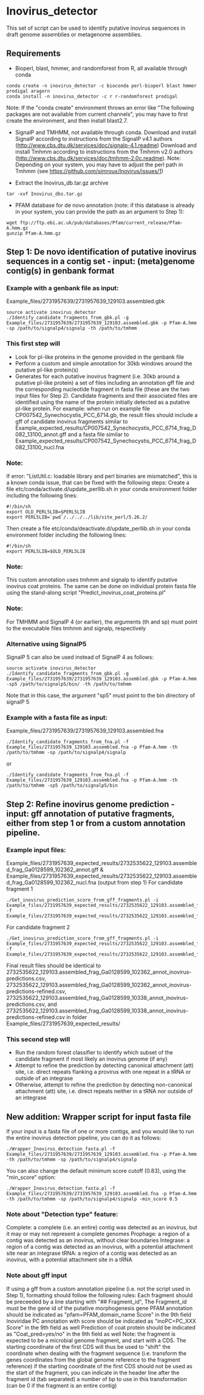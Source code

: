 # Inovirus_detector
This set of script can be used to identify putative inovirus sequences in draft genome assemblies or metagenome assemblies.


## Requirements
* Bioperl, blast, hmmer, and randomforest from R, all available through conda
```
conda create -n inovirus_detector -c bioconda perl-bioperl blast hmmer prodigal aragorn
conda install -n inovirus_detector -c r r-randomforest prodigal
```
Note: If the "conda create" environment throws an error like "The following packages are not available from current channels", you may have to first create the environment, and then install blast2.7.
* SignalP and TMHMM, not available through conda.
Download and install SignalP according to instructions from the SignalP v4.1 authors (http://www.cbs.dtu.dk/services/doc/signalp-4.1.readme)
Download and install Tmhmm according to instructions from the Tmhmm v2.0 authors (http://www.cbs.dtu.dk/services/doc/tmhmm-2.0c.readme).
Note: Depending on your system, you may have to adjust the perl path in Tmhmm (see https://github.com/simroux/Inovirus/issues/1)

* Extract the Inovirus_db.tar.gz archive
```
tar -xvf Inovirus_dbs.tar.gz
```

* PFAM database for de novo annotation (note: if this database is already in your system, you can provide the path as an argument to Step 1):
```
wget ftp://ftp.ebi.ac.uk/pub/databases/Pfam/current_release/Pfam-A.hmm.gz
gunzip Pfam-A.hmm.gz
```


## Step 1: De novo identification of putative inovirus sequences in a contig set - input: (meta)genome contig(s) in genbank format
### Example with a genbank file as input:
Example_files/2731957639/2731957639_129103.assembled.gbk
```
source activate inovirus_detector
./Identify_candidate_fragments_from_gbk.pl -g Example_files/2731957639/2731957639_129103.assembled.gbk -p Pfam-A.hmm -sp /path/to/signalp4/signalp -th /path/to/tmhmm
```
### This first step will
* Look for pI-like proteins in the genome provided in the genbank file
* Perform a custom and simple annotation for 30kb windows around the putative pI-like protein(s)
* Generates for each putative inovirus fragment (i.e. 30kb around a putative pI-like protein) a set of files including an annotation gff file and the corresponding nucleotide fragment in fasta file (these are the two input files for Step 2).
Candidate fragments and their associated files are identified using the name of the protein initially detected as a putative pI-like protein.
For example: when run on example file CP007542_Synechocystis_PCC_6714.gb, the result files should include a gff of candidate inovirus fragments similar to Example_expected_results/CP007542_Synechocystis_PCC_6714_frag_D082_13100_annot.gff and a fasta file similar to Example_expected_results/CP007542_Synechocystis_PCC_6714_frag_D082_13100_nucl.fna

### Note:
If error: "ListUtil.c: loadable library and perl binaries are mismatched", this is a known conda issue, that can be fixed with the following steps:
Create a file etc/conda/activate.d/update_perllib.sh in your conda environment folder including the following lines:
```
#!/bin/sh
export OLD_PERL5LIB=$PERL5LIB
export PERL5LIB=`pwd`/../../../lib/site_perl/5.26.2/
```
Then create a file etc/conda/deactivate.d/update_perllib.sh in your conda environment folder including the following lines:
```
#!/bin/sh
export PERL5LIB=$OLD_PERL5LIB
```
### Note:
This custom annotation uses tmhmm and signalp to identify putative inovirus coat proteins. The same can be done on individual protein fasta file using the stand-along script "Predict_inovirus_coat_proteins.pl"

### Note:
For TMHMM and SignalP 4 (or earlier), the arguments (th and sp) must point to the executable files tmhmm and signalp, respectively

### Alternative using SignalP5
SignalP 5 can also be used instead of SignalP 4 as follows:
```
source activate inovirus_detector
./Identify_candidate_fragments_from_gbk.pl -g Example_files/2731957639/2731957639_129103.assembled.gbk -p Pfam-A.hmm -sp5 /path/to/signalp5/bin/ -th /path/to/tmhmm
```
Note that in this case, the argument "sp5" must point to the bin directory of signalP 5

### Example with a fasta file as input:
Example_files/2731957639/2731957639_129103.assembled.fna
```
./Identify_candidate_fragments_from_fna.pl -f Example_files/2731957639_129103.assembled.fna -p Pfam-A.hmm -th /path/to/tmhmm -sp /path/to/signalp4/signalp
```
or
```
./Identify_candidate_fragments_from_fna.pl -f Example_files/2731957639_129103.assembled.fna -p Pfam-A.hmm -th /path/to/tmhmm -sp5 /path/to/signalp5/bin
```

## Step 2: Refine inovirus genome prediction - input: gff annotation of putative fragments, either from step 1 or from a custom annotation pipeline.
### Example input files:
Example_files/2731957639_expected_results/2732535622_129103.assembled_frag_Ga0128599_102362_annot.gff & Example_files/2731957639_expected_results/2732535622_129103.assembled_frag_Ga0128599_102362_nucl.fna (output from step 1)
For candidate fragment 1
```
./Get_inovirus_prediction_score_from_gff_fragments.pl -i Example_files/2731957639_expected_results/2732535622_129103.assembled_frag_Ga0128599_102362_annot.gff -f Example_files/2731957639_expected_results/2732535622_129103.assembled_frag_Ga0128599_102362_nucl.fna
```
For candidate fragment 2
```
./Get_inovirus_prediction_score_from_gff_fragments.pl -i Example_files/2731957639_expected_results/2732535622_129103.assembled_frag_Ga0128599_10338_annot.gff -f Example_files/2731957639_expected_results/2732535622_129103.assembled_frag_Ga0128599_10338_nucl.fna
```
Final result files should be identical to 2732535622_129103.assembled_frag_Ga0128599_102362_annot_inovirus-predictions.csv, 2732535622_129103.assembled_frag_Ga0128599_102362_annot_inovirus-predictions-refined.csv, 2732535622_129103.assembled_frag_Ga0128599_10338_annot_inovirus-predictions.csv,
and 2732535622_129103.assembled_frag_Ga0128599_10338_annot_inovirus-predictions-refined.csv in folder Example_files/2731957639_expected_results/

### This second step will
* Run the random forest classifier to identify which subset of the candidate fragment if most likely an inovirus genome (if any)
* Attempt to refine the prediction by detecting canonical attachment (att) site, i.e. direct repeats flanking a provirus with one repeat in a tRNA or outside of an integrase
* Otherwise, attempt to refine the prediction by detecting non-canonical attachment (att) site, i.e. direct repeats neither in a tRNA nor outside of an integrase

## New addition: Wrapper script for input fasta file
If your input is a fasta file of one or more contigs, and you would like to run the entire inovirus detection pipeline, you can do it as follows:
```
./Wrapper_Inovirus_detection_fasta.pl -f Example_files/2731957639/2731957639_129103.assembled.fna -p Pfam-A.hmm -th /path/to/tmhmm -sp /path/to/signalp4/signalp
```

You can also change the default minimum score cutoff (0.83), using the "min_score" option:
```
./Wrapper_Inovirus_detection_fasta.pl -f Example_files/2731957639/2731957639_129103.assembled.fna -p Pfam-A.hmm -th /path/to/tmhmm -sp /path/to/signalp4/signalp -min_score 0.5
```

### Note about "Detection type" feature:
Complete: a complete (i.e. an entire) contig was detected as an inovirus, but it may or may not represent a complete genomes
Prophage: a region of a contig was detected as an inovirus, without clear boundaries
Integrase: a region of a contig was detected as an inovirus, with a potential attachment site near an integrase
tRNA: a region of a contig was detected as an inovirus, with a potential attachment site in a tRNA

### Note about gff input
If using a gff from a custom annotation pipeline (i.e. not the script used in Step 1), formatting should follow the following rules:
Each fragment should be preceeded by a line starting with \"## Fragment_id\", The Fragment_id must be the gene id of the putative morphogenesis gene
PFAM annotation should be indicated as \"pfam=PFAM_domain_name Score\" in the 9th field
Inoviridae PC annotation with score should be indicated as \"inoPC=PC_XXX Score\" in the 9th field as well
Prediction of coat protein should be indicated as \"Coat_pred=yes/no\" in the 9th field as well
Note: the fragment is expected to be a microbial genome fragment, and start with a CDS.
The starting coordinate of the first CDS will thus be used to \"shift\" the coordinate when dealing with the fragment sequence (i.e. transform the genes coordinates from the global genome reference to the fragment reference)
if the starting coordinate of the first CDS should not be used as the start of the fragment, you can indicate in the header line after the fragment id (tab separated) a number of bp to use in this transformation (can be 0 if the fragment is an entire contig)

